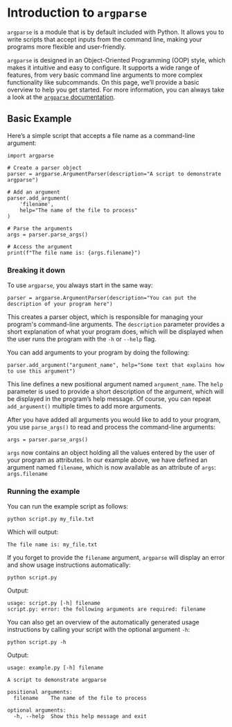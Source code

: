 # Introduction to `argparse`

`argparse` is a module that is by default included with Python. It allows you to write scripts that accept inputs from the command line, making your programs more flexible and user-friendly.

`argparse` is designed in an Object-Oriented Programming (OOP) style, which makes it intuitive and easy to configure. It supports a wide range of features, from very basic command line arguments to more complex functionality like subcommands. On this page, we’ll provide a basic overview to help you get started. For more information, you can always take a look at the [`argparse` documentation](https://docs.python.org/3/library/argparse.html).

## Basic Example

Here’s a simple script that accepts a file name as a command-line argument:

    import argparse

    # Create a parser object
    parser = argparse.ArgumentParser(description="A script to demonstrate argparse")

    # Add an argument
    parser.add_argument(
        'filename',
        help="The name of the file to process"
    )

    # Parse the arguments
    args = parser.parse_args()

    # Access the argument
    print(f"The file name is: {args.filename}")

### Breaking it down

To use `argparse`, you always start in the same way:

    parser = argparse.ArgumentParser(description="You can put the description of your program here")

This creates a parser object, which is responsible for managing your program's command-line arguments. The `description` parameter provides a short explanation of what your program does, which will be displayed when the user runs the program with the `-h` or `--help` flag.

You can add arguments to your program by doing the following:

    parser.add_argument("argument_name", help="Some text that explains how to use this argument")

This line defines a new positional argument named `argument_name`. The `help` parameter is used to provide a short description of the argument, which will be displayed in the program’s help message. Of course, you can repeat `add_argument()` multiple times to add more arguments.

After you have added all arguments you would like to add to your program, you use `parse_args()` to read and process the command-line arguments:

    args = parser.parse_args()

`args` now contains an object holding all the values entered by the user of your program as attributes. In our example above, we have defined an argument named `filename`, which is now available as an attribute of `args`: `args.filename`

### Running the example

You can run the example script as follows:

    python script.py my_file.txt

Which will output:

    The file name is: my_file.txt

If you forget to provide the `filename` argument, `argparse` will display an error and show usage instructions automatically:

    python script.py

Output:

    usage: script.py [-h] filename
    script.py: error: the following arguments are required: filename

You can also get an overview of the automatically generated usage instructions by calling your script with the optional argument `-h`:

    python script.py -h

Output:

    usage: example.py [-h] filename

    A script to demonstrate argparse

    positional arguments:
      filename    The name of the file to process

    optional arguments:
      -h, --help  Show this help message and exit
